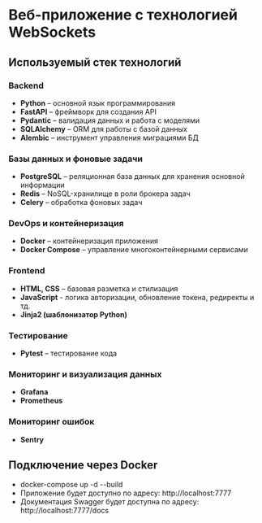 # Веб-приложение с технологией WebSockets  

## Используемый стек технологий  

### Backend  
- **Python** – основной язык программирования  
- **FastAPI** – фреймворк для создания API  
- **Pydantic** – валидация данных и работа с моделями  
- **SQLAlchemy** – ORM для работы с базой данных  
- **Alembic** – инструмент управления миграциями БД  

### Базы данных и фоновые задачи  
- **PostgreSQL** – реляционная база данных для хранения основной информации  
- **Redis** – NoSQL-хранилище в роли брокера задач  
- **Celery** – обработка фоновых задач  

### DevOps и контейнеризация  
- **Docker** – контейнеризация приложения  
- **Docker Compose** – управление многоконтейнерными сервисами  

### Frontend  
- **HTML, CSS** – базовая разметка и стилизация
- **JavaScript** - логика авторизации, обновление токена, редиректы и тд.
- **Jinja2 (шаблонизатор Python)** 

### Тестирование  
- **Pytest** – тестирование кода

### Мониторинг и визуализация данных
- **Grafana**
- **Prometheus**
### Мониторинг ошибок
- **Sentry**

## Подключение через Docker
- docker-compose up -d --build
- Приложение будет доступно по адресу: http://localhost:7777
- Документация Swagger будет доступна по адресу: http://localhost:7777/docs
